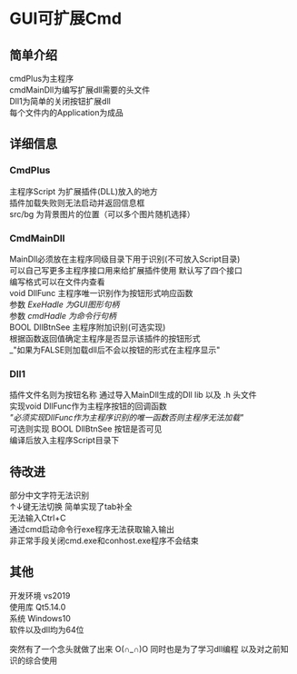 # GUI可扩展Cmd  

## 简单介绍  
cmdPlus为主程序  
cmdMainDll为编写扩展dll需要的头文件  
Dll1为简单的关闭按钮扩展dll  
每个文件内的Application为成品  

## 详细信息
### CmdPlus  
主程序Script 为扩展插件(DLL)放入的地方  
插件加载失败则无法启动并返回信息框  
src/bg 为背景图片的位置（可以多个图片随机选择）  

### CmdMainDll  
MainDll必须放在主程序同级目录下用于识别(不可放入Script目录)  
可以自己写更多主程序接口用来给扩展插件使用 默认写了四个接口  
编写格式可以在文件内查看  
void DllFunc 主程序唯一识别作为按钮形式响应函数  
参数 _ExeHadle 为GUI图形句柄_  
参数 _cmdHadle 为命令行句柄_  
BOOL DllBtnSee 主程序附加识别(可选实现)  
根据函数返回值确定主程序是否显示该插件的按钮形式  
_"如果为FALSE则加载dll后不会以按钮的形式在主程序显示"

### Dll1  
插件文件名则为按钮名称
通过导入MainDll生成的Dll lib 以及 .h 头文件  
实现void DllFunc作为主程序按钮的回调函数  
_"必须实现DllFunc作为主程序识别的唯一函数否则主程序无法加载"_  
可选则实现 BOOL DllBtnSee 按钮是否可见  
编译后放入主程序Script目录下  

## 待改进
部分中文字符无法识别  
↑↓键无法切换 简单实现了tab补全  
无法输入Ctrl+C  
通过cmd启动命令行exe程序无法获取输入输出  
非正常手段关闭cmd.exe和conhost.exe程序不会结束


## 其他
开发环境 vs2019  
使用库 Qt5.14.0  
系统 Windows10  
软件以及dll均为64位  

突然有了一个念头就做了出来 O(∩_∩)O 
同时也是为了学习dll编程 以及对之前知识的综合使用
